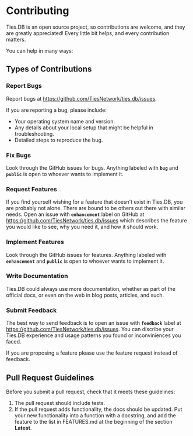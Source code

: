 # Contributing

Ties.DB is an open source project, so contributions are welcome, and they are greatly appreciated! Every
little bit helps, and every contribution matters.

You can help in many ways:

## Types of Contributions

### Report Bugs

Report bugs at <https://github.com/TiesNetwork/ties.db/issues>.

If you are reporting a bug, please include:

-   Your operating system name and version.
-   Any details about your local setup that might be helpful in troubleshooting.
-   Detailed steps to reproduce the bug.

### Fix Bugs

Look through the GitHub issues for bugs. Anything labeled with **`bug`** and **`public`** is open to whoever wants to implement it.

### Request Features

If you find yourself wishing for a feature that doesn't exist in Ties.DB, you are probably not alone. There are bound to be others out there with similar needs.
Open an issue with **`enhancement`** label on GitHub at <https://github.com/TiesNetwork/ties.db/issues> which describes the feature you would like to see, why you need it, and how it should work.

### Implement Features

Look through the GitHub issues for features. Anything labeled with **`enhancement`** and **`public`** is open to whoever wants to implement it.

### Write Documentation

Ties.DB could always use more documentation, whether as part of the official docs, or even on the web in blog posts, articles, and such.

### Submit Feedback

The best way to send feedback is to open an issue with **`feedback`** label at <https://github.com/TiesNetwork/ties.db/issues>. You can discribe your Ties.DB experience and usage patterns you found or inconviniences you faced.

If you are proposing a feature please use the feature request instead of feedback.

Pull Request Guidelines
-----------------------

Before you submit a pull request, check that it meets these guidelines:

1.  The pull request should include tests.
2.  If the pull request adds functionality, the docs should be updated. Put your new functionality into a function with a docstring, and add the feature to the list in FEATURES.md at the beginning of the section **Latest**.
